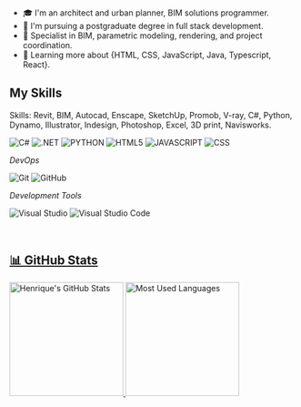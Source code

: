 - 🎓 I'm an architect and urban planner, BIM solutions programmer.
- 📖 I'm pursuing a postgraduate degree in full stack development.
- 💼 Specialist in BIM, parametric modeling, rendering, and project coordination.
- 🌱 Learning more about {HTML, CSS, JavaScript, Java, Typescript, React}.

## My Skills

Skills: Revit, BIM, Autocad, Enscape, SketchUp, Promob, V-ray, C#, Python,
Dynamo, Illustrator, Indesign, Photoshop, Excel, 3D print, Navisworks.

![C#](https://img.shields.io/badge/C%23-239120?style=for-the-badge&logo=c-sharp&logoColor=white)
![.NET](https://img.shields.io/badge/.NET-5C2D91?style=for-the-badge&logo=.net&logoColor=white)
![PYTHON](https://img.shields.io/badge/Python-14354C?style=for-the-badge&logo=python&logoColor=white)
![HTML5](https://img.shields.io/badge/HTML5-E34F26?style=for-the-badge&logo=html5&logoColor=white)
![JAVASCRIPT](https://img.shields.io/badge/JavaScript-323330?style=for-the-badge&logo=javascript&logoColor=F7DF1E)
![CSS](https://img.shields.io/badge/CSS-239120?&style=for-the-badge&logo=css3&logoColor=white)

*DevOps*

![Git](https://img.shields.io/badge/-Git-333333?style=flat&logo=git)
![GitHub](https://img.shields.io/badge/-GitHub-333333?style=flat&logo=github)

*Development Tools*

![Visual Studio](https://img.shields.io/badge/Visual%20Studio-5C2D91.svg?style=for-the-badge&logo=visual-studio&logoColor=white)
![Visual Studio Code](https://img.shields.io/badge/Visual%20Studio%20Code-0078d7.svg?style=for-the-badge&logo=visual-studio-code&logoColor=white)

<br/>

<div> 
  <a href="https://github.com/FilipeAtaidesDEV" title="Filipe's Profile">
</div>

## 📊 GitHub Stats

<img src="https://github-readme-stats.vercel.app/api?username=FilipeAtaidesDEV&show_icons=true&theme=github_dark_dimmed" alt="Henrique's GitHub Stats" style="height: 200px;"/>

<img src="https://github-readme-stats.vercel.app/api/top-langs/?username=FilipeAtaidesDEV&layout=compact&theme=github_dark_dimmed" alt="Most Used Languages" style="height: 200px;"/>
